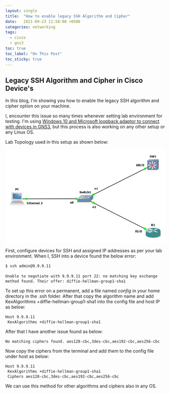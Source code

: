 ```yaml
---
layout: single
title:  "How to enable legacy SSH Algorithm and Cipher"
date:   2021-09-23 11:50:00 +0500
categories: networking
tags: 
  - cisco
  - gns3
toc: true
toc_label: "On This Post"
toc_sticky: true
---
```


## Legacy SSH Algorithm and Cipher in Cisco Device's
In this blog, I'm showing you how to enable the legacy SSH algorithm and cipher option on your machine.

I, encounter this issue so many times whenever setting lab environment for testing. I'm using [Windows 10 and Microsoft loopback adaptor to connect with devices in GNS3](https://sydasif.github.io/networking/connect-host-pc-with-gns3.md), but this process is also working on any other setup or any Linux OS.

Lab Topology used in this setup as shown below:

![lab-layout](/assets/images/ssh_issu_lab.png)

First, configure devices for SSH and assigned IP addresses as per your lab environment. When I, SSH into a device found the below error:

```console
$ ssh admin@9.9.9.11

Unable to negotiate with 9.9.9.11 port 22: no matching key exchange method found. Their offer: diffie-hellman-group1-sha1
```

To set up this error on a permanent, add a file named _config_ in your home directory in the .ssh folder. After that copy the algorithm name and add KexAlgorithms +diffie-hellman-group1-sha1 into the config file and host IP as below:

```console
Host 9.9.9.11
 KexAlgorithms +diffie-hellman-group1-sha1
```

After that  I have another issue found as below:

```console
No matching ciphers found. aes128-cbc,3des-cbc,aes192-cbc,aes256-cbc
```

Now copy the ciphers from the terminal and add them to the config file under host as below:

```console
Host 9.9.9.11
 KexAlgorithms +diffie-hellman-group1-sha1
 Ciphers aes128-cbc,3des-cbc,aes192-cbc,aes256-cbc
```

We can use this method for other algorithms and ciphers also in any OS.
